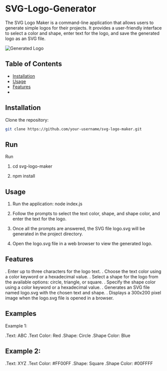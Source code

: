 # SVG-Logo-Generator

The SVG Logo Maker is a command-line application that allows users to generate simple logos for their projects. It provides a user-friendly interface to select a color and shape, enter text for the logo, and save the generated logo as an SVG file.

![Generated Logo](./examples/logo.svg)

## Table of Contents

- [Installation](#installation)
- [Usage](#usage)
- [Features](#features)
-

## Installation

Clone the repository:

```bash
git clone https://github.com/your-username/svg-logo-maker.git
```

## Run

Run

1. cd svg-logo-maker

2. npm install

## Usage

1. Run the application:
   node index.js

2. Follow the prompts to select the text color, shape, and shape color, and enter the text for the logo.

3. Once all the prompts are answered, the SVG file logo.svg will be generated in the project directory.

4. Open the logo.svg file in a web browser to view the generated logo.

## Features

. Enter up to three characters for the logo text.
. Choose the text color using a color keyword or a hexadecimal value.
. Select a shape for the logo from the available options: circle, triangle, or square.
. Specify the shape color using a color keyword or a hexadecimal value.
. Generates an SVG file named logo.svg with the chosen text and shape.
. Displays a 300x200 pixel image when the logo.svg file is opened in a browser.

## Examples

Example 1:

.Text: ABC
.Text Color: Red
.Shape: Circle
.Shape Color: Blue

## Example 2:

.Text: XYZ
.Text Color: #FF00FF
.Shape: Square
.Shape Color: #00FFFF
